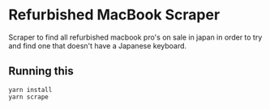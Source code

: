 # Refurbished MacBook Scraper

Scraper to find all refurbished macbook pro's on sale in japan in order to try and find one that doesn't have a Japanese keyboard.


## Running this

```
yarn install
yarn scrape
```